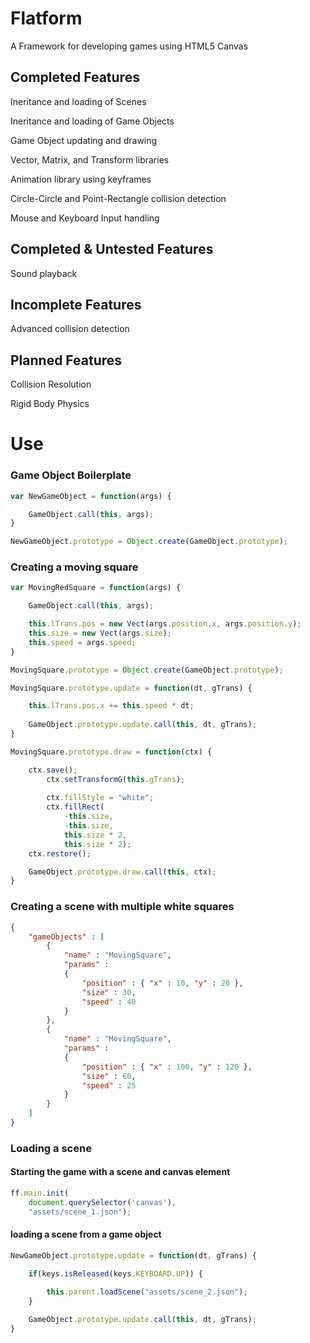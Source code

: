 # Flatform

A Framework for developing games using HTML5 Canvas

## Completed Features

Ineritance and loading of Scenes

Ineritance and loading of Game Objects

Game Object updating and drawing

Vector, Matrix, and Transform libraries

Animation library using keyframes

Circle-Circle and Point-Rectangle collision detection

Mouse and Keyboard Input handling

## Completed & Untested Features

Sound playback

## Incomplete Features

Advanced collision detection

## Planned Features

Collision Resolution

Rigid Body Physics

# Use

### Game Object Boilerplate

```javascript
var NewGameObject = function(args) {

    GameObject.call(this, args);
}

NewGameObject.prototype = Object.create(GameObject.prototype);
```

### Creating a moving square

```javascript
var MovingRedSquare = function(args) {

    GameObject.call(this, args);

    this.lTrans.pos = new Vect(args.position.x, args.position.y);
    this.size = new Vect(args.size);
    this.speed = args.speed;
}

MovingSquare.prototype = Object.create(GameObject.prototype);

MovingSquare.prototype.update = function(dt, gTrans) {

    this.lTrans.pos.x += this.speed * dt;
    
    GameObject.prototype.update.call(this, dt, gTrans);
}

MovingSquare.prototype.draw = function(ctx) {

    ctx.save();
        ctx.setTransformG(this.gTrans);
        
        ctx.fillStyle = "white";
        ctx.fillRect(
            -this.size,
            -this.size,
            this.size * 2,
            this.size * 2);
    ctx.restore();

    GameObject.prototype.draw.call(this, ctx);
}

```

### Creating a scene with multiple white squares

```json
{
    "gameObjects" : [
        {
            "name" : "MovingSquare",
            "params" : 
            {
                "position" : { "x" : 10, "y" : 20 },
                "size" : 30,
                "speed" : 40
            }
        },
        {
            "name" : "MovingSquare",
            "params" : 
            {
                "position" : { "x" : 100, "y" : 120 },
                "size" : 60,
                "speed" : 25
            }
        }
    ]
}
```

### Loading a scene

#### Starting the game with a scene and canvas element

```javascript
ff.main.init(
    document.querySelector('canvas'),
    "assets/scene_1.json");
```

#### loading a scene from a game object

```javascript
NewGameObject.prototype.update = function(dt, gTrans) {

    if(keys.isReleased(keys.KEYBOARD.UP)) {
        
        this.parent.loadScene("assets/scene_2.json");
    }

    GameObject.prototype.update.call(this, dt, gTrans);
}
```